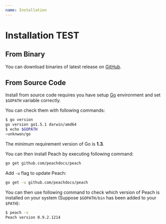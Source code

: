 ```yaml
---
name: Installation
---
```


# Installation TEST

## From Binary

You can download binaries of latest release on [GitHub](https://github.com/peachdocs/peach/releases).

## From Source Code

Install from source code requires you have setup [Go](https://golang.org/) environment and set `$GOPATH` variable correctly.

You can check them with following commands:

```sh
$ go version
go version go1.5.1 darwin/amd64
$ echo $GOPATH
~unknwon/go
```

The minimum requirement version of Go is **1.3**.

You can then install Peach by executing following command:

```sh
go get github.com/peachdocs/peach
```

Add `-u` flag to update Peach:

```sh
go get -u github.com/peachdocs/peach
```

You can then use following command to check which version of Peach is installed on your system (Suppose `$GOPATH/bin` has been added to your `$PATH`):

```sh
$ peach -v
Peach version 0.9.2.1214
```
